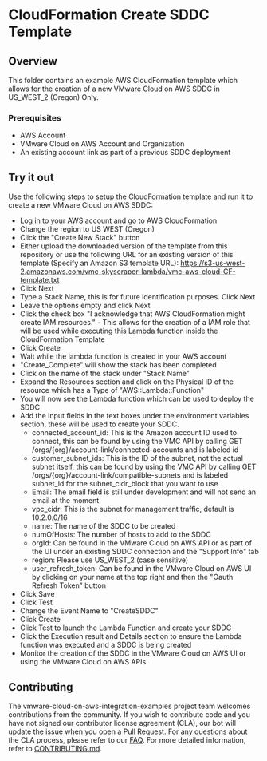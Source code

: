 # CloudFormation Create SDDC Template

## Overview

This folder contains an example AWS CloudFormation template which allows for the creation of a new VMware Cloud on AWS SDDC in US_WEST_2 (Oregon) Only.

### Prerequisites

* AWS Account
* VMware Cloud on AWS Account and Organization
* An existing account link as part of a previous SDDC deployment

## Try it out
Use the following steps to setup the CloudFormation template and run it to create a new VMware Cloud on AWS SDDC:

* Log in to your AWS account and go to AWS CloudFormation
* Change the region to US WEST (Oregon)
* Click the "Create New Stack" button
* Either upload the downloaded version of the template from this repository or use the following URL for an existing version of this template (Specify an Amazon S3 template URL): https://s3-us-west-2.amazonaws.com/vmc-skyscraper-lambda/vmc-aws-cloud-CF-template.txt
* Click Next
* Type a Stack Name, this is for future identification purposes. Click Next
* Leave the options empty and click Next
* Click the check box "I acknowledge that AWS CloudFormation might create IAM resources." - This allows for the creation of a IAM role that will be used while executing this Lambda function inside the CloudFormation Template
* Click Create
* Wait while the lambda function is created in your AWS account
* "Create_Complete" will show the stack has been completed
* Click on the name of the stack under "Stack Name"
* Expand the Resources section and click on the Physical ID of the resource which has a Type of "AWS::Lambda::Function"
* You will now see the Lambda function which can be used to deploy the SDDC
* Add the input fields in the text boxes under the environment variables section, these will be used to create your SDDC.
    * connected_account_id: This is the Amazon account ID used to connect, this can be found by using the VMC API by calling GET /orgs/{org}/account-link/connected-accounts and is labeled id
    * customer_subnet_ids: This is the ID of the subnet, not the actual subnet itself, this can be found by using the VMC API by calling GET /orgs/{org}/account-link/compatible-subnets and is labeled subnet_id for the subnet_cidr_block that you want to use
    * Email: The email field is still under development and will not send an email at the moment
    * vpc_cidr: This is the subnet for management traffic, default is 10.2.0.0/16
    * name: The name of the SDDC to be created
    * numOfHosts: The number of hosts to add to the SDDC
    * orgId: Can be found in the VMware Cloud on AWS API or as part of the UI under an existing SDDC connection and the "Support Info" tab
    * region: Please use US_WEST_2 (case sensitive)
    * user_refresh_token: Can be found in the VMware Cloud on AWS UI by clicking on your name at the top right and then the "Oauth Refresh Token" button
* Click Save
* Click Test
* Change the Event Name to "CreateSDDC"
* Click Create
* Click Test to launch the Lambda Function and create your SDDC
* Click the Execution result and Details section to ensure the Lambda function was executed and a SDDC is being created
* Monitor the creation of the SDDC in the VMware Cloud on AWS UI or using the VMware Cloud on AWS APIs.


## Contributing

The vmware-cloud-on-aws-integration-examples project team welcomes contributions from the community. If you wish to contribute code and you have not
signed our contributor license agreement (CLA), our bot will update the issue when you open a Pull Request. For any
questions about the CLA process, please refer to our [FAQ](https://cla.vmware.com/faq). For more detailed information,
refer to [CONTRIBUTING.md](CONTRIBUTING.md).